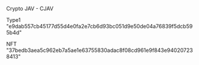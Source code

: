 Crypto JAV - CJAV

Type1 "e9dab557cb45177d55d4e0fa2e7cb6d93bc051d9e50de04a76839f5dcb595b4d"

NFT "37bedb3aea5c962eb7a5ae1e63755830adac8f08cd961e9f843e940207238413"
